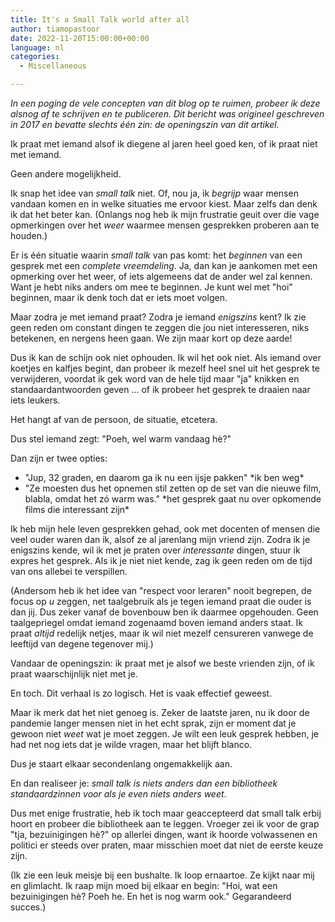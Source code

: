```yaml
---
title: It's a Small Talk world after all
author: tiamopastoor
date: 2022-11-20T15:00:00+00:00
language: nl
categories:
  - Miscellaneous

---
```

_In een poging de vele concepten van dit blog op te ruimen, probeer ik deze alsnog af te schrijven en te publiceren. Dit bericht was origineel geschreven in 2017 en bevatte slechts één zin: de openingszin van dit artikel._

Ik praat met iemand alsof ik diegene al jaren heel goed ken, of ik praat niet met iemand. 

Geen andere mogelijkheid.

Ik snap het idee van _small talk_ niet. Of, nou ja, ik _begrijp_ waar mensen vandaan komen en in welke situaties me ervoor kiest. Maar zelfs dan denk ik dat het beter kan. (Onlangs nog heb ik mijn frustratie geuit over die vage opmerkingen over het _weer_ waarmee mensen gesprekken proberen aan te houden.)

Er is één situatie waarin _small talk_ van pas komt: het _beginnen_ van een gesprek met een _complete vreemdeling_. Ja, dan kan je aankomen met een opmerking over het weer, of iets algemeens dat de ander wel zal kennen. Want je hebt niks anders om mee te beginnen. Je kunt wel met "hoi" beginnen, maar ik denk toch dat er iets moet volgen.

Maar zodra je met iemand praat? Zodra je iemand _enigszins_ kent? Ik zie geen reden om constant dingen te zeggen die jou niet interesseren, niks betekenen, en nergens heen gaan. We zijn maar kort op deze aarde!

Dus ik kan de schijn ook niet ophouden. Ik wil het ook niet. Als iemand over koetjes en kalfjes begint, dan probeer ik mezelf heel snel uit het gesprek te verwijderen, voordat ik gek word van de hele tijd maar "ja" knikken en standaardantwoorden geven ... of ik probeer het gesprek te draaien naar iets leukers.

Het hangt af van de persoon, de situatie, etcetera.

Dus stel iemand zegt: "Poeh, wel warm vandaag hè?"

Dan zijn er twee opties:

  * "Jup, 32 graden, en daarom ga ik nu een ijsje pakken" \*ik ben weg\*
  * "Ze moesten dus het opnemen stil zetten op de set van die nieuwe film, blabla, omdat het zó warm was." \*het gesprek gaat nu over opkomende films die interessant zijn\*

Ik heb mijn hele leven gesprekken gehad, ook met docenten of mensen die veel ouder waren dan ik, alsof ze al jarenlang mijn vriend zijn. Zodra ik je enigszins kende, wil ik met je praten over _interessante_ dingen, stuur ik expres het gesprek. Als ik je niet niet kende, zag ik geen reden om de tijd van ons allebei te verspillen. 

(Andersom heb ik het idee van "respect voor leraren" nooit begrepen, de focus op _u_ zeggen, net taalgebruik als je tegen iemand praat die ouder is dan jij. Dus zeker vanaf de bovenbouw ben ik daarmee opgehouden. Geen taalgepriegel omdat iemand zogenaamd boven iemand anders staat. Ik praat _altijd_ redelijk netjes, maar ik wil niet mezelf censureren vanwege de leeftijd van degene tegenover mij.)

Vandaar de openingszin: ik praat met je alsof we beste vrienden zijn, of ik praat waarschijnlijk niet met je.

En toch. Dit verhaal is zo logisch. Het is vaak effectief geweest. 

Maar ik merk dat het niet genoeg is. Zeker de laatste jaren, nu ik door de pandemie langer mensen niet in het echt sprak, zijn er moment dat je gewoon niet _weet_ wat je moet zeggen. Je wilt een leuk gesprek hebben, je had net nog iets dat je wilde vragen, maar het blijft blanco. 

Dus je staart elkaar secondenlang ongemakkelijk aan.

En dan realiseer je: _small talk is niets anders dan een bibliotheek standaardzinnen voor als je even niets anders weet_.

Dus met enige frustratie, heb ik toch maar geaccepteerd dat small talk erbij hoort en probeer die bibliotheek aan te leggen. Vroeger zei ik voor de grap "tja, bezuinigingen hè?" op allerlei dingen, want ik hoorde volwassenen en politici er steeds over praten, maar misschien moet dat niet de eerste keuze zijn.

(Ik zie een leuk meisje bij een bushalte. Ik loop ernaartoe. Ze kijkt naar mij en glimlacht. Ik raap mijn moed bij elkaar en begin: "Hoi, wat een bezuinigingen hè? Poeh he. En het is nog warm ook." Gegarandeerd succes.)